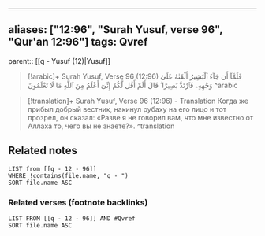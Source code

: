 
---
aliases: ["12:96", "Surah Yusuf, verse 96", "Qur'an 12:96"]
tags: Qvref
---

parent:: [[q - Yusuf (12)|Yusuf]]

> [!arabic]+ Surah Yusuf, Verse 96 (12:96)
> <span class="quran-arabic">فَلَمَّآ أَن جَآءَ ٱلْبَشِيرُ أَلْقَىٰهُ عَلَىٰ وَجْهِهِۦ فَٱرْتَدَّ بَصِيرًا ۖ قَالَ أَلَمْ أَقُل لَّكُمْ إِنِّىٓ أَعْلَمُ مِنَ ٱللَّهِ مَا لَا تَعْلَمُونَ</span>
^arabic

> [!translation]+ Surah Yusuf, Verse 96 (12:96) - Translation
> Когда же прибыл добрый вестник, накинул рубаху на его лицо и тот прозрел, он сказал: «Разве я не говорил вам, что мне известно от Аллаха то, чего вы не знаете?».
^translation



## Related notes
```dataview
LIST from [[q - 12 - 96]]
WHERE !contains(file.name, "q - ")
SORT file.name ASC
```

### Related verses (footnote backlinks)
```dataview
LIST FROM [[q - 12 - 96]] AND #Qvref
SORT file.name ASC
```

